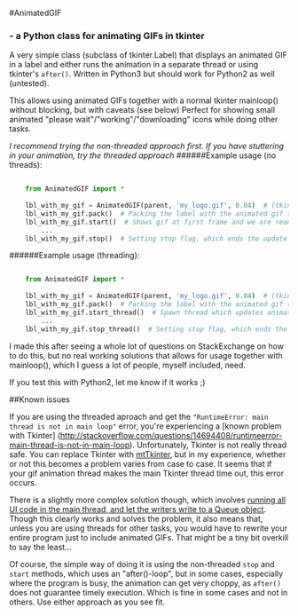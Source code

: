 #AnimatedGIF
### - a Python class for animating GIFs in tkinter 
A very simple class (subclass of tkinter.Label) that displays an animated GIF in 
a label and either runs the animation in a separate thread or using tkinter's `after()`. Written in Python3 but should work
for Python2 as well (untested).

This allows using animated GIFs together with a normal tkinter mainloop() without blocking, but with caveats (see below)
Perfect for showing small animated "please wait"/"working"/"downloading" icons while doing other tasks.

*I recommend trying the non-threaded approach first. If you have stuttering in your animation, try the threaded approach*
######Example usage (no threads):

```python

    from AnimatedGIF import *
  
    lbl_with_my_gif = AnimatedGIF(parent, 'my_logo.gif', 0.04)  # (tkinter.parent, filename, delay between frames)
  	lbl_with_my_gif.pack()  # Packing the label with the animated gif (grid works just as well)
  	lbl_with_my_gif.start()  # Shows gif at first frame and we are ready to go
  		...
    lbl_with_my_gif.stop()  # Setting stop flag, which ends the update loop (animation)
```

######Example usage (threading):

```python

    from AnimatedGIF import *
  
    lbl_with_my_gif = AnimatedGIF(parent, 'my_logo.gif', 0.04)  # (tkinter.parent, filename, delay between frames)
  	lbl_with_my_gif.pack()  # Packing the label with the animated gif (grid works just as well)
  	lbl_with_my_gif.start_thread()  # Spawn thread which updates animation
  		...
    lbl_with_my_gif.stop_thread()  # Setting stop flag, which ends the animation
```

I made this after seeing a whole lot of questions on StackExchange on how to do this, but no real working solutions that allows
for usage together with mainloop(), which I guess a lot of people, myself included, need.

If you test this with Python2, let me know if it works ;)

##Known issues

If you are using the threaded aproach and get the `"RuntimeError: main thread is not in main loop"` error, you're experiencing a [known problem with Tkinter] (http://stackoverflow.com/questions/14694408/runtimeerror-main-thread-is-not-in-main-loop). Unfortunately, Tkinter is not really thread safe. You can replace Tkinter with [mtTkinter](http://tkinter.unpythonic.net/wiki/mtTkinter), but in my experience, whether or not this becomes a problem varies from case to case. It seems that if your gif animation thread makes the main Tkinter thread time out, this error occurs.

There is a slightly more complex solution though, which involves [running all UI code in the main thread, and let the writers write to a Queue object](http://effbot.org/zone/tkinter-threads.htm). Though this clearly works and solves the problem, it also means that, unless you are using threads for other tasks, you would have to rewrite your entire program just to include animated GIFs. That might be a tiny bit overkill to say the least...

Of course, the simple way of doing it is using the non-threaded `stop` and `start` methods, which uses an "after()-loop", but in some cases, especially where the program is busy, the animation can get very choppy, as `after()` does not guarantee timely execution. Which is fine in some cases and not in others. Use either approach as you see fit.
